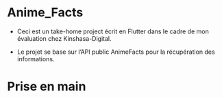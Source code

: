 # Anime_Facts

- Ceci est un take-home project écrit en Flutter dans le cadre de mon évaluation chez Kinshasa-Digital.

- Le projet se base sur l’API public AnimeFacts pour la récupération des informations.

# Prise en main

